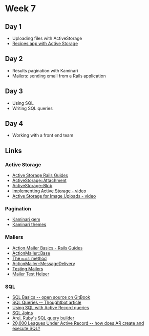 # Week 7

## Day 1

- Uploading files with ActiveStorage
- [Recipes app with Active Storage](notes/recipes-with-uploads/)

## Day 2

- Results pagination with Kaminari
- Mailers: sending email from a Rails application

## Day 3

- Using SQL
- Writing SQL queries

## Day 4

- Working with a front end team

## Links

### Active Storage

- [Active Storage Rails Guides](http://edgeguides.rubyonrails.org/active_storage_overview.html)
- [ActiveStorage::Attachment](http://api.rubyonrails.org/classes/ActiveStorage/Attachment.html)
- [ActiveStorage::Blob](http://api.rubyonrails.org/classes/ActiveStorage/Blob.html)
- [Implementing Active Storage - video](https://gorails.com/episodes/file-uploading-with-activestorage-rails-5-2)
- [Active Storage for Image Uploads - video](https://www.youtube.com/watch?v=fVtGy3QL9xg)

### Pagination

- [Kaminari gem](https://github.com/kaminari/kaminari)
- [Kaminari themes](https://github.com/amatsuda/kaminari_themes)

### Mailers

- [Action Mailer Basics - Rails Guides](http://guides.rubyonrails.org/action_mailer_basics.html)
- [ActionMailer::Base](http://api.rubyonrails.org/classes/ActionMailer/Base.html)
- [The `mail` method](http://api.rubyonrails.org/classes/ActionMailer/Base.html#method-i-mail)
- [ActionMailer::MessageDelivery](http://api.rubyonrails.org/classes/ActionMailer/MessageDelivery.html)
- [Testing Mailers](http://guides.rubyonrails.org/testing.html#testing-your-mailers)
- [Mailer Test Helper](http://api.rubyonrails.org/v5.2.0/classes/ActionMailer/TestHelper.html)

### SQL

- [SQL Basics -- open source on GitBook](https://medium.com/launch-school/sql-joins-and-you-21448802b795)
- [SQL Queries -- Thoughtbot article](https://robots.thoughtbot.com/back-to-basics-sql)
- [Using SQL with Active Record queries](http://guides.rubyonrails.org/active_record_querying.html#finding-by-sql)
- [SQL Joins](https://medium.com/launch-school/sql-joins-and-you-21448802b795)
- [Arel, Ruby's SQL query builder](https://jpospisil.com/2014/06/16/the-definitive-guide-to-arel-the-sql-manager-for-ruby.html)
- [20,000 Leagues Under Active Record -- how does AR create and execute SQL?](http://patshaughnessy.net/2014/9/17/20000-leagues-under-activerecord)